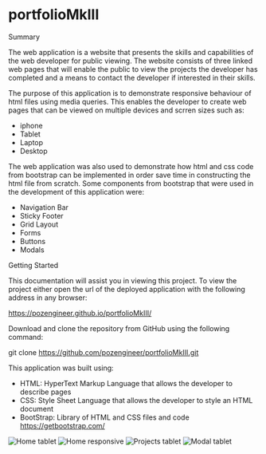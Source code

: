 # portfolioMkIII

Summary

The web application is a website that presents the skills and capabilities of the web
developer for public viewing. The website consists of three linked web pages that will
enable the public to view the projects the developer has completed and a means to contact
the developer if interested in their skills.

The purpose of this application is to demonstrate responsive behaviour of html files
using media queries. This enables the developer to create web pages that can be viewed on
multiple devices and scrren sizes such as:
- iphone
- Tablet
- Laptop
- Desktop

The web application was also used to demonstrate how html and css code from bootstrap can
be implemented in order save time in constructing the html file from scratch. Some components
from bootstrap that were used in the development of this application were:
- Navigation Bar
- Sticky Footer
- Grid Layout
- Forms
- Buttons
- Modals

Getting Started

This documentation will assist you in viewing this project. To view the project either open
the url of the deployed application with the following address in any browser:

https://pozengineer.github.io/portfolioMkIII/

Download and clone the repository from GitHub using the following command:

git clone https://github.com/pozengineer/portfolioMkIII.git

This application was built using:
- HTML: HyperText Markup Language that allows the developer to describe pages
- CSS: Style Sheet Language that allows the developer to style an HTML document
- BootStrap: Library of HTML and CSS files and code https://getbootstrap.com/

![Home tablet](assets/images/portfolioMkIII01.jpg)
![Home responsive](assets/images/portfolioMkIII02.jpg)
![Projects tablet](assets/images/portfolioMkIII03.jpg)
![Modal tablet](assets/images/portfolioMkIII04.jpg)